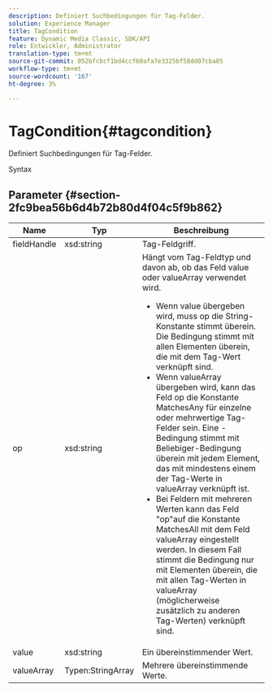 ```yaml
---
description: Definiert Suchbedingungen für Tag-Felder.
solution: Experience Manager
title: TagCondition
feature: Dynamic Media Classic, SDK/API
role: Entwickler, Administrator
translation-type: tm+mt
source-git-commit: 052bfcbcf1bd4ccf60afa7e3325bf58dd07cba85
workflow-type: tm+mt
source-wordcount: '167'
ht-degree: 3%

---
```



# TagCondition{#tagcondition}

Definiert Suchbedingungen für Tag-Felder.

Syntax

## Parameter {#section-2fc9bea56b6d4b72b80d4f04c5f9b862}

<table id="table_04100BB8ABD84EF68B0A7CE3AD946414"> 
 <thead> 
  <tr> 
   <th colname="col1" class="entry"> Name </th> 
   <th colname="col2" class="entry"> Typ </th> 
   <th colname="col3" class="entry"> Beschreibung </th> 
  </tr> 
 </thead>
 <tbody> 
  <tr> 
   <td colname="col1"> <span class="codeph"> <span class="varname"> fieldHandle</span> </span> </td> 
   <td colname="col2"> <span class="codeph"> xsd:string</span> </td> 
   <td colname="col3"> Tag-Feldgriff. </td> 
  </tr> 
  <tr> 
   <td colname="col1"> <span class="codeph"> <span class="varname"> op</span> </span> </td> 
   <td colname="col2"> <span class="codeph"> xsd:string</span> </td> 
   <td colname="col3">Hängt vom Tag-Feldtyp und davon ab, ob das Feld value oder valueArray verwendet wird. 
    <ul id="ul_CC0926425B094B3BB7D70CB392DBDABD">
     <li id="li_09AB923A9A8D4A71917CF59C150E4EF5">Wenn <span class="codeph"> value</span> übergeben wird, muss <span class="codeph"> op</span> die String-Konstante stimmt überein. Die Bedingung stimmt mit allen Elementen überein, die mit dem Tag-Wert verknüpft sind. </li>
     <li id="li_70F18494AB6C454EB611F51F16C19FAD">Wenn <span class="codeph"> valueArray</span> übergeben wird, kann das Feld op die Konstante <span class="codeph"> MatchesAny</span> für einzelne oder mehrwertige Tag-Felder sein. Eine <span class="codeph">-Bedingung stimmt mit Beliebiger</span>-Bedingung überein mit jedem Element, das mit mindestens einem der Tag-Werte in <span class="codeph"> valueArray</span> verknüpft ist. </li>
     <li id="li_0B25542D7E964B26B15591C45D5C66D0">Bei Feldern mit mehreren Werten kann das Feld "op"auf die Konstante <span class="codeph"> MatchesAll</span> mit dem Feld <span class="codeph"> valueArray</span> eingestellt werden. In diesem Fall stimmt die Bedingung nur mit Elementen überein, die mit allen Tag-Werten in <span class="codeph"> valueArray</span> (möglicherweise zusätzlich zu anderen Tag-Werten) verknüpft sind. </li>
    </ul></td> 
  </tr> 
  <tr> 
   <td colname="col1"> <span class="codeph"> <span class="varname"> value</span> </span> </td> 
   <td colname="col2"> <span class="codeph"> xsd:string</span> </td> 
   <td colname="col3"> Ein übereinstimmender Wert. </td> 
  </tr> 
  <tr> 
   <td colname="col1"> <span class="codeph"> <span class="varname"> valueArray</span> </span> </td> 
   <td colname="col2"> <span class="codeph"> Typen:StringArray</span> </td> 
   <td colname="col3"> Mehrere übereinstimmende Werte. </td> 
  </tr> 
 </tbody> 
</table>

